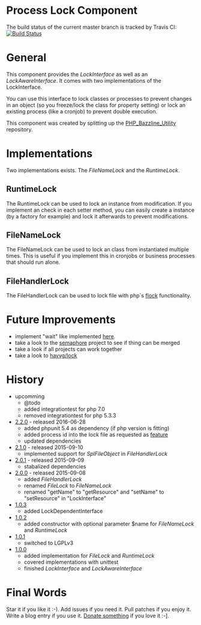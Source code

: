 # Process Lock Component

The build status of the current master branch is tracked by Travis CI: 
[![Build Status](https://travis-ci.org/stevleibelt/php_component_lock.png?branch=master)](http://travis-ci.org/stevleibelt/php_component_lock)

# General

This component provides the *LockInterface* as well as an *LockAwareInterface*. It comes with two implementations of the LockInterface.

You can use this interface to lock classes or processes to prevent changes in an object (so you freeze/lock the class for property setting) or lock an existing process (like a cronjob) to prevent double execution.

This component was created by splitting up the [PHP_Bazzline_Utility](https://github.com/stevleibelt/archive/tree/master/php/bazzlineUtility) repository.

# Implementations

Two implementations exists. The *FileNameLock* and the *RuntimeLock*.

## RuntimeLock

The RuntimeLock can be used to lock an instance from modification. If you implement an check in each setter method, you can easily create a instance (by a factory for example) and lock it afterwards to prevent modifications.

## FileNameLock

The FileNameLock can be used to lock an class from instantiated multiple times. This is useful if you implement this in cronjobs or business processes that should run alone.

## FileHandlerLock

The FileHandlerLock can be used to lock file with php`s [flock](https://secure.php.net/manual/en/function.flock.php) functionality.

# Future Improvements

* implement "wait" like implemented [here](https://github.com/thecodingmachine/utils.common.lock/blob/master/src/LockInterface.php).
* take a look to the [semaphore](https://github.com/zerkalica/Semaphore) project to see if thing can be merged
* take a look if all projects can work together
* take a look to [havvg/lock](https://github.com/havvg/Lock)

# History

* upcomming
    * @todo
    * added integrationtest for php 7.0
    * removed integrationtest for php 5.3.3
* [2.2.0](https://github.com/stevleibelt/php_component_lock/tree/2.2.0) - released 2016-06-28
    * added phpunit 5.4 as dependency (if php version is fitting)
    * added process id into the lock file as requested as [feature](https://github.com/stevleibelt/php_component_lock/issues/1)
    * updated dependencies
* [2.1.0](https://github.com/stevleibelt/php_component_lock/tree/2.1.0) - released 2015-09-10
    * implemented support for *SplFileObject* in *FileHandlerLock*
* [2.0.1](https://github.com/stevleibelt/php_component_lock/tree/2.0.1) - released 2015-09-09
    * stabalized dependencies
* [2.0.0](https://github.com/stevleibelt/php_component_lock/tree/2.0.0) - released 2015-09-08
    * added *FileHandlerLock*
    * renamed *FileLock* to *FileNameLock*
    * renamed "getName" to "getResource" and "setName" to "setResource" in "LockInterface"
* [1.0.3](https://github.com/stevleibelt/php_component_lock/tree/1.0.3)
    * added LockDependentInterface 
* [1.0.2](https://github.com/stevleibelt/php_component_lock/tree/1.0.2)
    * added constructor with optional parameter $name for *FileNameLock* and *RuntimeLock*
* [1.0.1](https://github.com/stevleibelt/php_component_lock/tree/1.0.1)
    * switched to LGPLv3
* [1.0.0](https://github.com/stevleibelt/php_component_lock/tree/v1.0.0)
    * added implementation for *FileLock* and *RuntimeLock*
    * covered implementations with unittest
    * finished *LockInterface* and *LockAwareInterface*

# Final Words

Star it if you like it :-). Add issues if you need it. Pull patches if you enjoy it. Write a blog entry if you use it. [Donate something](https://gratipay.com/~stevleibelt) if you love it :-].
